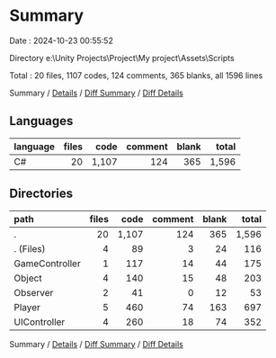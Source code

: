 # Summary

Date : 2024-10-23 00:55:52

Directory e:\\Unity Projects\\Project\\My project\\Assets\\Scripts

Total : 20 files,  1107 codes, 124 comments, 365 blanks, all 1596 lines

Summary / [Details](details.md) / [Diff Summary](diff.md) / [Diff Details](diff-details.md)

## Languages
| language | files | code | comment | blank | total |
| :--- | ---: | ---: | ---: | ---: | ---: |
| C# | 20 | 1,107 | 124 | 365 | 1,596 |

## Directories
| path | files | code | comment | blank | total |
| :--- | ---: | ---: | ---: | ---: | ---: |
| . | 20 | 1,107 | 124 | 365 | 1,596 |
| . (Files) | 4 | 89 | 3 | 24 | 116 |
| GameController | 1 | 117 | 14 | 44 | 175 |
| Object | 4 | 140 | 15 | 48 | 203 |
| Observer | 2 | 41 | 0 | 12 | 53 |
| Player | 5 | 460 | 74 | 163 | 697 |
| UIController | 4 | 260 | 18 | 74 | 352 |

Summary / [Details](details.md) / [Diff Summary](diff.md) / [Diff Details](diff-details.md)